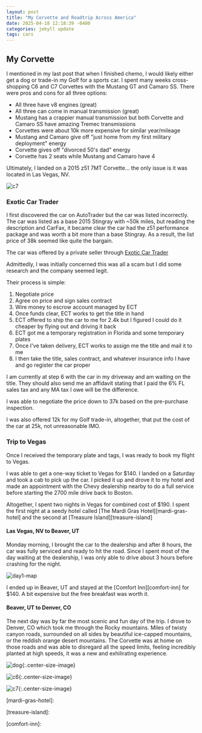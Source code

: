 ```yaml
---
layout: post
title: "My Corvette and Roadtrip Across America"
date: 2025-04-18 12:18:39 -0400
categories: jekyll update
tags: cars
---
```


<h2> My Corvette </h2>

I mentioned in my last post that when I finished chemo, I would likely either get a dog or trade-in my Golf for a sports car. I spent many weeks cross-shopping C6 and C7 Corvettes with the Mustang GT and Camaro SS. There were pros and cons for all three options:

- All three have v8 engines (great)
- All three can come in manual transmission (great)
- Mustang has a crappier manual transmission but both Corvette and Camaro SS have amazing Tremec transmissions
- Corvettes were about 10k more expensive for similar year/mileage
- Mustang and Camaro give off "just home from my first military deployment" energy
- Corvette gives off "divorced 50's dad" energy
- Corvette has 2 seats while Mustang and Camaro have 4

Ultimately, I landed on a 2015 z51 7MT Corvette... the only issue is it was located in Las Vegas, NV.

![c7](/assets/cars/2015-corvette.jpg)

<h3> Exotic Car Trader </h3>

I first discovered the car on AutoTrader but the car was listed incorrectly. The car was listed as a base 2015 Stingray with ~50k miles, but reading the description and CarFax, it became clear the car had the z51 performance package and was worth a bit more than a base Stingray. As a result, the list price of 38k seemed like quite the bargain.

The car was offered by a private seller through [Exotic Car Trader][exotic-car-trader]

Admittedly, I was initially concerned this was all a scam but I did some research and the company seemed legit.

Their process is simple:

1. Negotiate price
2. Agree on price and sign sales contract
3. Wire money to escrow account managed by ECT
4. Once funds clear, ECT works to get the title in hand
5. ECT offered to ship the car to me for 2.4k but I figured I could do it cheaper by flying out and driving it back
6. ECT got me a temporary registration in Florida and some temporary plates
7. Once I've taken delivery, ECT works to assign me the title and mail it to me
8. I then take the title, sales contract, and whatever insurance info I have and go register the car proper

I am currently at step 6 with the car in my driveway and am waiting on the title. They should also send me an affidavit stating that I paid the 6% FL sales tax and any MA tax I owe will be the difference.

I was able to negotiate the price down to 37k based on the pre-purchase inspection.

I was also offered 12k for my Golf trade-in, altogether, that put the cost of the car at 25k, not unreasonable IMO.

<h3> Trip to Vegas </h3>

Once I received the temporary plate and tags, I was ready to book my flight to Vegas.

I was able to get a one-way ticket to Vegas for $140. I landed on a Saturday and took a cab to pick up the car. I picked it up and drove it to my hotel and made an appointment with the Chevy dealership nearby to do a full service before starting the 2700 mile drive back to Boston.

Altogether, I spent two nights in Vegas for combined cost of $190. I spent the first night at a seedy hotel called [The Mardi Gras Hotel][mardi-gras-hotel] and the second at [Treasure Island][treasure-island]

<h4> Las Vegas, NV to Beaver, UT </h4>

Monday morning, I brought the car to the dealership and after 8 hours, the car was fully serviced and ready to hit the road. Since I spent most of the day waiting at the dealership, I was only able to drive about 3 hours before crashing for the night.

![day1-map](/assets/maps/day1-map.png)

I ended up in Beaver, UT and stayed at the [Comfort Inn][comfort-inn] for $140. A bit expensive but the free breakfast was worth it.

<h4> Beaver, UT to Denver, CO </h4>

The next day was by far the most scenic and fun day of the trip. I drove to Denver, CO which took me through the Rocky mountains. Miles of twisty canyon roads, surrounded on all sides by beautiful ice-capped mountains, or the reddish orange desert mountains. The Corvette was at home on those roads and was able to disregard all the speed limits, feeling incredibly planted at high speeds, it was a new and exhilirating experience.

![dog](/assets/cancer/dog.jpg){:.center-size-image}

![c6](/assets/cancer/c6.png){:.center-size-image}

![c7](/assets/cancer/c7.jpeg){:.center-size-image}

[exotic-car-trader]: https://exoticcartrader.com

[mardi-gras-hotel]:

[treasure-island]:

[comfort-inn]:
